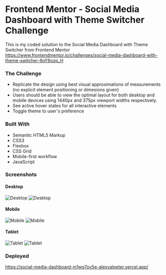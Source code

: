 # Frontend Mentor - Social Media Dashboard with Theme Switcher Challenge

This is my coded solution to the Social Media Dashboard with Theme Switcher from Frontend Mentor
https://www.frontendmentor.io/challenges/social-media-dashboard-with-theme-switcher-6oY8ozp_H


### The Challenge
- Replicate the design using best visual approximations of measurements (no explicit element positioning or dimesions given) 
- Users should be able to view the optimal layout for both desktop and mobile devices using 1440px and 375px viewport widths respectively.
- See active hover states for all interactive elements
- Toggle theme to user's preference 


### Built With
- Semantic HTML5 Markup
- CSS3
- Flexbox
- CSS Grid
- Mobile-first workflow
- JavaScript


### Screenshots 

#### Desktop
![Desktop](./Screenshots/social-dashboard-light.png)
![Desktop](./Screenshots/social-dashboard-dark.png)

#### Mobile
![Mobile](./Screenshots/social-dashboard-mobile-light.png) ![Mobile](./Screenshots/social-dashboard-mobile-dark.png)

#### Tablet 
![Tablet](./Screenshots/social-dashboard-tablet-light.png)
![Tablet](./Screenshots/social-dashboard-tablet-dark.png)

### Deployed
https://social-media-dashboard-m1wg7ov5e-alexvalpeter.vercel.app/
